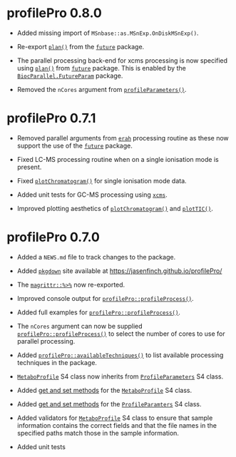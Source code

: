 # profilePro 0.8.0

* Added missing import of `MSnbase::as.MSnExp.OnDiskMSnExp()`.

* Re-export [`plan()`](https://future.futureverse.org/reference/plan.html) from the [`future`](https://future.futureverse.org/) package.

* The parallel processing back-end for xcms processing is now specified using [`plan()`](https://future.futureverse.org/reference/plan.html) from [`future`](https://future.futureverse.org/) package.
This is enabled by the [`BiocParallel.FutureParam`](https://biocparallel.futureparam.futureverse.org/) package.

* Removed the `nCores` argument from [`profileParameters()`](https://jasenfinch.github.io/profilePro/reference/profileParameters.html).

# profilePro 0.7.1

* Removed parallel arguments from [`erah`](https://github.com/xdomingoal/erah-devel) processing routine as these now support the use of the [`future`](https://future.futureverse.org/) package.

* Fixed LC-MS processing routine when on a single ionisation mode is present.

* Fixed [`plotChromatogram()`](https://jasenfinch.github.io/profilePro/reference/plotChromatogram.html) for single ionisation mode data.

* Added unit tests for GC-MS processing using [`xcms`](https://github.com/sneumann/xcms).

* Improved plotting aesthetics of [`plotChromatogram()`](https://jasenfinch.github.io/profilePro/reference/plotChromatogram.html) and [`plotTIC()`](https://jasenfinch.github.io/profilePro/reference/plotTIC.html).

# profilePro 0.7.0

* Added a `NEWS.md` file to track changes to the package.

* Added [`pkgdown`](https://pkgdown.r-lib.org/) site available at https://jasenfinch.github.io/profilePro/

* The [`magrittr::%>%`](https://magrittr.tidyverse.org/reference/pipe.html) now re-exported.

* Improved console output for [`profilePro::profileProcess()`](https://jasenfinch.github.io/profilePro/reference/profileProcess.html).

* Added full examples for [`profilePro::profileProcess()`](https://jasenfinch.github.io/profilePro/reference/profileProcess.html).

* The `nCores` argument can now be supplied [`profilePro::profileProcess()`](https://jasenfinch.github.io/profilePro/reference/profileProcess.html) to select the number of cores to use for parallel processing.

* Added [`profilePro::availableTechniques()`](https://jasenfinch.github.io/profilePro/reference/availableTechniques.html) to list available processing techniques in the package.

* [`MetaboProfile`](https://jasenfinch.github.io/profilePro/reference/MetaboProfile-class.html) S4 class now inherits from [`ProfileParameters`](https://jasenfinch.github.io/profilePro/reference/ProfileParameters-class.html) S4 class.

* Added [get and set methods](https://jasenfinch.github.io/profilePro/reference/processed.html) for the [`MetaboProfile`](https://jasenfinch.github.io/profilePro/reference/MetaboProfile-class.html) S4 class.

* Added [get and set methods](https://jasenfinch.github.io/profilePro/reference/parameters.html) for the [`ProfileParamters`](https://jasenfinch.github.io/profilePro/reference/ProfileParameters-class.html) S4 class.

* Added validators for [`MetaboProfile`](https://jasenfinch.github.io/profilePro/reference/MetaboProfile-class.html) S4 class to ensure that sample information contains the correct fields and that the file names in the specified paths match those in the sample information.

* Added unit tests
